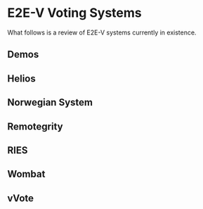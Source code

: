 E2E-V Voting Systems
====================
What follows is a review of E2E-V systems currently in existence.

Demos
-----

Helios
------

Norwegian System
----------------

Remotegrity
-----------

RIES
----

Wombat
------

vVote
-----


